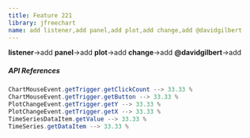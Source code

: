 ```yaml
---
title: Feature 221
library: jfreechart
name: add listener,add panel,add plot,add change,add @davidgilbert
---
```


**listener**->add **panel**->add **plot**->add **change**->add **@davidgilbert**->add 

##### API References

```java
ChartMouseEvent.getTrigger.getClickCount --> 33.33 %
ChartMouseEvent.getTrigger.getButton --> 33.33 %
PlotChangeEvent.getTrigger.getY --> 33.33 %
PlotChangeEvent.getTrigger.getX --> 33.33 %
TimeSeriesDataItem.getValue --> 33.33 %
TimeSeries.getDataItem --> 33.33 %
```
